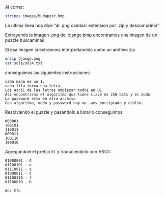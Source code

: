 
Al correr:

```sh
strings images/budapest.bmp
```

La ultima linea nos dice "al .png cambiar extension por .zip y descomprimir"


Extrayendo la imagen .png del django.bmp encontramos una imagen de un puzzle buscaminas

Si esa imagen la extraemos interpretandola como un archivo zip

```sh
unzip django.png
cat sols/sol4.txt
```

conseguimos las siguientes instrucciones:

```
cada mina es un 1.
cada fila forma una letra.
Los ascii de las letras empiezan todos en 01.
Asi encontraras el algoritmo que tiene clave de 256 bits y el modo
La password esta en otro archivo
Con algoritmo, modo y password hay un .wmv encriptado y oculto.
```

Resolviendo el puzzle y pasandolo a binario conseguimos:


```
000001
100101
110011
000011
100110
100010
```

Agregandole el prefijo `01` y traduciendolo con ASCII:

```
01000001 - A
01100101 - e
01110011 - s
01000011 - C
01100110 - f
01100010 - b
```

```
Aes Cfb
```


